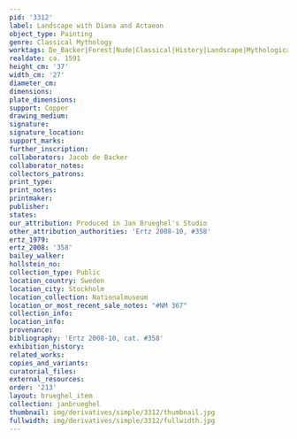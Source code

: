 ```yaml
---
pid: '3312'
label: Landscape with Diana and Actaeon
object_type: Painting
genre: Classical Mythology
worktags: De_Backer|Forest|Nude|Classical|History|Landscape|Mythological|Flowers
realdate: ca. 1591
height_cm: '37'
width_cm: '27'
diameter_cm:
dimensions:
plate_dimensions:
support: Copper
drawing_medium:
signature:
signature_location:
support_marks:
further_inscription:
collaborators: Jacob de Backer
collaborator_notes:
collectors_patrons:
print_type:
print_notes:
printmaker:
publisher:
states:
our_attribution: Produced in Jan Brueghel's Studio
other_attribution_authorities: 'Ertz 2008-10, #358'
ertz_1979:
ertz_2008: '358'
bailey_walker:
hollstein_no:
collection_type: Public
location_country: Sweden
location_city: Stockholm
location_collection: Nationalmuseum
location_or_most_recent_sale_notes: "#NM 367"
collection_info:
location_info:
provenance:
bibliography: 'Ertz 2008-10, cat. #358'
exhibition_history:
related_works:
copies_and_variants:
curatorial_files:
external_resources:
order: '213'
layout: brueghel_item
collection: janbrueghel
thumbnail: img/derivatives/simple/3312/thumbnail.jpg
fullwidth: img/derivatives/simple/3312/fullwidth.jpg
---
```

